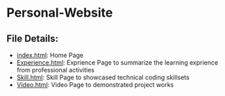 # Personal-Website

## File Details:
- [index.html](https://github.com/StevenG777/Personal-Website/blob/main/index.html): Home Page
- [Experience.html](https://github.com/StevenG777/Personal-Website/blob/main/Experience.html): Exprience Page to summarize the learning exprience from professional activities
- [Skill.html](https://github.com/StevenG777/Personal-Website/blob/main/Skill.html): Skill Page to showcased technical coding skillsets
- [Video.html](https://github.com/StevenG777/Personal-Website/blob/main/Video.html): Video Page to demonstrated project works
